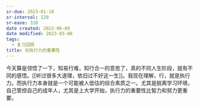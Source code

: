 ```yaml
---
sr-due: 2023-01-18
sr-interval: 120
sr-ease: 310
date created: 2022-06-09
date modified: 2023-03-08
tags:
  - 复习回顾
title: 论执行力的重要性
---
```


今天算是领悟了一下，知易行难，知行合一的意思了，真的不同人生阶段，就有不同的感悟。[[听过很多大道理，依旧过不好这一生]]。我现在理解，行，就是执行力。而执行力本身就是一个可能被人低估的综合素质之一。尤其是脱离学习环境，自己管控自己的成年人，尤其是上大学开始，执行力的重要性比智力和努力更重要。

